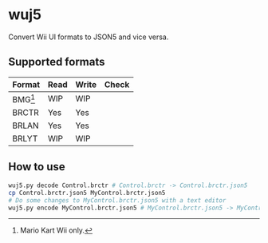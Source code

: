 # wuj5

Convert Wii UI formats to JSON5 and vice versa.

## Supported formats

| Format  | Read | Write | Check |
| :------ | :--- | :---- | :---- |
| BMG[^1] | WIP  | WIP   |       |
| BRCTR   | Yes  | Yes   |       |
| BRLAN   | Yes  | Yes   |       |
| BRLYT   | WIP  | WIP   |       |

[^1]: Mario Kart Wii only.

## How to use

```bash
wuj5.py decode Control.brctr # Control.brctr -> Control.brctr.json5
cp Control.brctr.json5 MyControl.brctr.json5
# Do some changes to MyControl.brctr.json5 with a text editor
wuj5.py encode MyControl.brctr.json5 # MyControl.brctr.json5 -> MyControl.brctr
```
